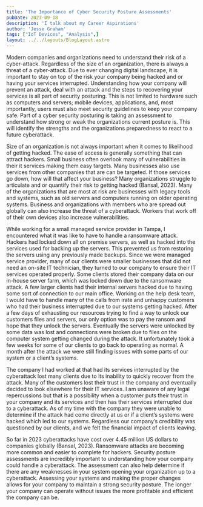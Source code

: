 ```yaml
---
title: 'The Importance of Cyber Security Posture Assessments'
pubDate: 2023-09-18
description: 'I talk about my Career Aspirations'
author: 'Jesse Graham'
tags: ["IoT Devices", "Analysis",]
layout: ../../layouts/BlogLayout.astro
---
```

<p> 
Modern companies and organizations need to understand their risk of a cyber-attack. Regardless of the size of an organization, there is always a threat of a cyber-attack. Due to ever changing digital landscape, it is important to stay on top of the risk your company being hacked and or having your services interrupted. Understanding how your company will prevent an attack, deal with an attack and the steps to recovering your services is all part of security posturing. This is not limited to hardware such as computers and servers; mobile devices, applications, and, most importantly, users must also meet security guidelines to keep your company safe. Part of a cyber security posturing is taking an assessment to understand how strong or weak the organizations current posture is. This will identify the strengths and the organizations preparedness to react to a future cyberattack. 
</p>
<p>
	Size of an organization is not always important when it comes to likelihood of getting hacked. The ease of access is generally something that can attract hackers. Small business often overlook many of vulnerabilities in their it services making them easy targets. Many businesses also use services from other companies that are can be targeted. If those services go down, how will that affect your business? Many organizations struggle to articulate and or quantify their risk to getting hacked (Bansal, 2023). Many of the organizations that are most at risk are businesses with legacy tools and systems, such as old servers and computers running on older operating systems. Business and organizations with members who are spread out globally can also increase the threat of a cyberattack. Workers that work off of their own devices also increase vulnerabilities. 
    </p>
    <p>
	While working for a small managed service provider in Tampa, I encountered what it was like to have to handle a ransomware attack. Hackers had locked down all on premise servers, as well as hacked into the services used for backing up the servers. This prevented us from restoring the servers using any previously made backups. Since we were managed service provider, many of our clients were smaller businesses that did not need an on-site IT technician, they turned to our company to ensure their IT services operated properly. Some clients stored their company data on our in-house server farm, which was locked down due to the ransomware attack. A few larger clients had their internal servers hacked due to having some sort of connection to our main office. Working on the help desk team, I would have to handle many of the calls from irate and unhappy customers who had their business interrupted due to our systems getting hacked. After a few days of exhausting our resources trying to find a way to unlock our customers files and servers, our only option was to pay the ransom and hope that they unlock the servers. Eventually the servers were unlocked by some data was lost and connections were broken due to files on the computer system getting changed during the attack. It unfortunately took a few weeks for some of our clients to go back to operating as normal. A month after the attack we were still finding issues with some parts of our system or a client’s systems. 
    </p>
    <p>
	The company I had worked at that had its services interrupted by the cyberattack lost many clients due to its inability to quickly recover from the attack. Many of the customers lost their trust in the company and eventually decided to look elsewhere for their IT services. I am unaware of any legal repercussions but that is a possibility when a customer puts their trust in your company and its services and then has their services interrupted due to a cyberattack. As of my time with the company they were unable to determine if the attack had come directly at us or if a client’s systems were hacked which led to our systems. Regardless our company’s credibility was questioned by our clients, and we felt the financial impact of clients leaving. 
    </p>
    <p>
	So far in 2023 cyberattacks have cost over 4.45 million US dollars to companies globally (Bansal, 2023). Ransomware attacks are becoming more common and easier to complete for hackers. Security posture assessments are incredibly important to understanding how your company could handle a cyberattack. The assessment can also help determine if there are any weaknesses in your system opening your organization up to a cyberattack. Assessing your systems and making the proper changes allows for your company to maintain a strong security posture. The longer your company can operate without issues the more profitable and efficient the company can be. 
</p>